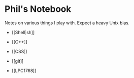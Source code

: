 # Phil's Notebook
Notes on various things I play with. Expect a heavy Unix bias.

- [[Shell|sh]]
- [[C++]]
- [[CSS]]
- [[git]]

- [[LPC1768]]
